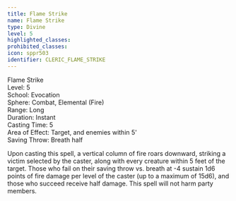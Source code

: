 ```yaml
---
title: Flame Strike
name: Flame Strike
type: Divine
level: 5
highlighted_classes: 
prohibited_classes: 
icon: sppr503
identifier: CLERIC_FLAME_STRIKE
---
```

Flame Strike  
Level: 5  
School: Evocation  
Sphere: Combat, Elemental (Fire)  
Range: Long  
Duration: Instant  
Casting Time: 5  
Area of Effect: Target, and enemies within 5'  
Saving Throw: Breath half  
  
Upon casting this spell, a vertical column of fire roars downward, striking a victim selected by the caster, along with every creature within 5 feet of the target. Those who fail on their saving throw vs. breath at -4 sustain 1d6 points of fire damage per level of the caster (up to a maximum of 15d6), and those who succeed receive half damage. This spell will not harm party members.  
